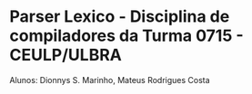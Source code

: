 # Parser Lexico - Disciplina de compiladores da Turma 0715 - CEULP/ULBRA

Alunos: Dionnys S. Marinho, Mateus Rodrigues Costa


